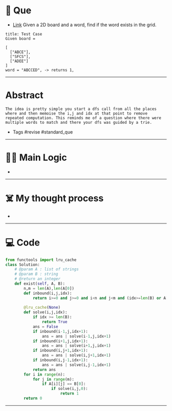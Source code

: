 # 🧩 Que
- [Link](https://www.interviewbit.com/problems/word-search-board/)
Given a 2D board and a word, find if the word exists in the grid.
```ad-question
title: Test Case
Given board =

[
  ["ABCE"],
  ["SFCS"],
  ["ADEE"]
]
word = "ABCCED", -> returns 1,
```

---
# Abstract
```ad-abstract
The idea is pretty simple you start a dfs call from all the places where and then memoise the i,j and idx at that point to remove repeated computation. This reminds me of a question where there were multiple words to match and there your dfs was guided by a trie.
```

- Tags #revise #standard_que 
--- 
# 🕵️‍♂️ Main Logic
- 
---
# ☠️ My thought process
- 
---

# 💻 Code
```python
from functools import lru_cache
class Solution:
    # @param A : list of strings
    # @param B : string
    # @return an integer
    def exist(self, A, B):
        n,m = len(A),len(A[0])
        def inbound(i,j,idx):
            return i>=0 and j>=0 and i<n and j<m and (idx>=len(B) or A[i][j] == B[idx])
        
        @lru_cache(None)
        def solve(i,j,idx):
            if idx >= len(B):
                return True
            ans = False
            if inbound(i-1,j,idx+1):
                ans = ans | solve(i-1,j,idx+1)
            if inbound(i+1,j,idx+1):
                ans = ans | solve(i+1,j,idx+1)
            if inbound(i,j+1,idx+1):
                ans = ans | solve(i,j+1,idx+1)
            if inbound(i,j-1,idx+1):
                ans = ans | solve(i,j-1,idx+1)
            return ans
        for i in range(n):
            for j in range(m):
                if A[i][j] == B[0]:
                    if solve(i,j,0):
                        return 1
        return 0
```
---
